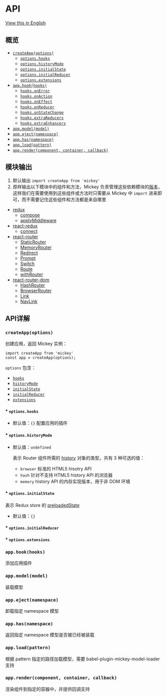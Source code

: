 # API

[View this in English](../en-US/api.md)

## 概览

- [`createApp(options)`](#createappoptions)
  - [`options.hooks`]()
  - [`options.historyMode`]()
  - [`options.initialState`]()
  - [`options.initialReducer`]()
  - [`options.extensions`]()
- [`app.hook(hooks)`](#apphookhooks)
  - [`hooks.onError`]()
  - [`hooks.onAction`]()
  - [`hooks.onEffect`]()
  - [`hooks.onReducer`]()
  - [`hooks.onStateChange`]()
  - [`hooks.extraReducers`]()
  - [`hooks.extraEnhancers`]()
- [`app.model(model)`](#appmodelmodel)
- [`app.eject(namespace)`](#appejectnamespace)
- [`app.has(namespace)`](#apphasnamespace)
- [`app.load(pattern)`](#apploadpattern)
- [`app.render(component, container, callback)`](#apprendercomponent-container-callback)

## 模块输出

1. 默认输出 `import createApp from 'mickey'` 
2. 原样输出以下模块中的组件和方法，Mickey 负责管理这些依赖模块的[版本](https://github.com/mickeyjsx/mickey/blob/master/package.json#L31)，这样我们在需要使用到这些组件或方法时只需要从 Mickey 中 `import` 进来即可，而不需要记住这些组件和方法都是来自哪里
  
- [redux](https://github.com/reactjs/redux)
  - [compose](http://redux.js.org/docs/api/compose.html)
  - [applyMiddleware](http://redux.js.org/docs/api/applyMiddleware.html)
- [react-redux](https://github.com/reactjs/react-redux)
  - [connect](https://github.com/reactjs/react-redux/blob/master/docs/api.md#connectmapstatetoprops-mapdispatchtoprops-mergeprops-options)
- [react-router](https://reacttraining.com/react-router/)  
  - [StaticRouter](https://reacttraining.com/react-router/core/api/StaticRouter)
  - [MemoryRouter](https://reacttraining.com/react-router/web/api/MemoryRouter)
  - [Redirect](https://reacttraining.com/react-router/web/api/Redirect)
  - [Prompt](https://reacttraining.com/react-router/core/api/Prompt)
  - [Switch](https://reacttraining.com/react-router/core/api/Switch)
  - [Route](https://reacttraining.com/react-router/core/api/Route)
  - [withRouter](https://reacttraining.com/react-router/core/api/withRouter)
- [react-router-dom](https://github.com/ReactTraining/react-router/tree/master/packages/react-router-dom)  
  - [HashRouter](https://reacttraining.com/react-router/web/api/HashRouter)
  - [BrowserRouter](https://reacttraining.com/react-router/web/api/BrowserRouter)
  - [Link](https://reacttraining.com/react-router/web/api/Link)
  - [NavLink](https://reacttraining.com/react-router/web/api/NavLink)

## API详解

### `createApp(options)` 

创建应用，返回 Mickey 实例：

```
import createApp from 'mickey'
const app = createApp(options);
```

`options` 包含：
- [`hooks`]()
- [`historyMode`]()
- [`initialState`]()
- [`initialReducer`]()
- [`extensions`]()

#### * `options.hooks`
- 默认值：`{}`
  配置应用的插件


#### * `options.historyMode`
- 默认值：`undefined`
  
  表示 Router 组件所需的 [history](https://github.com/ReactTraining/history#usage) 对象的类型，共有 3 种可选的值：
   - `browser` 标准的 HTML5 hisotry API
   - `hash` 针对不支持 HTML5 history API 的浏览器
   - `memory` history API 的内存实现版本，用于非 DOM 环境

#### * `options.initialState`

表示 Redux store 的 [preloadedState](http://redux.js.org/docs/api/createStore.html)

- 默认值：`{}`
  
#### * `options.initialReducer`
#### * `options.extensions`


### `app.hook(hooks)`
添加应用插件
### `app.model(model)`
装载模型
### `app.eject(namespace)`
卸载指定 namespace 模型
### `app.has(namespace)`
返回指定 namespace 模型是否被已经被装载
### `app.load(pattern)`
根据 pattern 指定的路径加载模型，需要 babel-plugin-mickey-model-loader 支持
### `app.render(component, container, callback)`
渲染组件到指定的容器中，并提供回调支持
